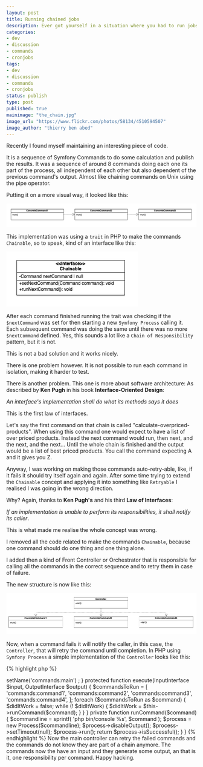 ```yaml
---
layout: post
title: Running chained jobs
description: Ever got yourself in a situation where you had to run jobs in a sequence in a given schedule? This is an interesting case I found while maintaining a chain of commands that depend on the previous one's output to run.
categories:
- dev
- discussion
- commands
- cronjobs
tags:
- dev
- discussion
- commands
- cronjobs
status: publish
type: post
published: true
mainimage: "the_chain.jpg"
image_url: "https://www.flickr.com/photos/58134/4510594507"
image_author: "thierry ben abed"
---
```


Recently I found myself maintaining an interesting piece of code.

It is a sequence of Symfony Commands to do some calculation and publish the results.
It was a sequence of around 8 commands doing each one its part of the process, all independent
of each other but also dependent of the previous command's output. Almost like chaining commands
on Unix using the pipe operator.

Putting it on a more visual way, it looked like this:

![Classes depending on each other to run chained commands](/assets/images/chained_commands.png)

This implementation was using a `trait` in PHP to make the commands `Chainable`, so to speak, kind
of an interface like this:

![The Chainable Interface](/assets/images/interaface_chainable.png)

After each command finished running the trait was checking if the `$nextCommand` was set for then
starting a new `Symfony Process` calling it. Each subsequent command was doing the same until there
was no more `$nextCommand` defined. Yes, this sounds a lot like a `Chain of Responsibility` pattern,
but it is not.

This is not a bad solution and it works nicely.

There is one problem however. It is not possible to run each command in isolation, making it harder
to test.

There is another problem. This one is more about software architecture: As described by **Ken Pugh** in
his book **Interface-Oriented Design**:

*An interface's implementation shall do what its methods says it does*

This is the first law of interfaces.

Let's say the first command on that chain is called "calculate-overpriced-products". When using this
command one would expect to have a list of over priced products. Instead the next command would run,
then next, and the next, and the next... Until the whole chain is finished and the output would be a list of
best priced products. You call the command expecting A and it gives you Z.

Anyway, I was working on making those commands auto-retry-able, like, if it fails it should try itself
again and again. After some time trying to extend the `Chainable` concept and applying it into something
like `Retryable` I realised I was going in the wrong direction.

Why? Again, thanks to **Ken Pugh's** and his third **Law of Interfaces**:

*If an implementation is unable to perform its responsibilities, it shall notify its caller*.

This is what made me realise the whole concept was wrong.

I removed all the code related to make the commands `Chainable`, because one command should do one thing
and one thing alone.

I added then a kind of Front Controller or Orchestrator that is responsible for calling all the commands
in the correct sequence and to retry them in case of failure.

The new structure is now like this:

![One main controller calling the commands](/assets/images/controlled_commands.png)

Now, when a command fails it will notify the caller, in this case, the `Controller`, that will retry the
command until completion. In PHP using `Symfony Process` a simple implementation of the `Controller` looks
like this:

{% highlight php %}
<?php

namespace Commands\MainCommand;

use Symfony\Component\Console\Command\Command;
use Symfony\Component\Console\Input\InputInterface;
use Symfony\Component\Console\Output\OutputInterface;
use Symfony\Component\Process\Process;

class MainCommand extends Command
{
    protected function configure()
    {
        $this
            ->setName('commands:main')
        ;
    }

    protected function execute(InputInterface $input, OutputInterface $output)
    {
        $commandsToRun = [
            'commands:command1',
            'commands:command2',
            'commands:command3',
            'commands:command4',
        ];

        foreach ($commandsToRun as $command) {
            $didItWork = false;

            while (! $didItWork) {
                $didItWork = $this->runCommand($command);
            }
        }
    }

    private function runCommand($command) {
        $commandline = sprintf(
            'php bin/console %s',
            $command
        );

        $process = new Process($commandline);
        $process->disableOutput();
        $process->setTimeout(null);
        $process->run();

        return $process->isSuccessful();
    }
}
{% endhighlight %}

Now the main controller can retry the failed commands and the commands do not know they are
part of a chain anymore. The commands now the have an input and they generate some output, an
that is it, one responsibility per command.

Happy hacking.
